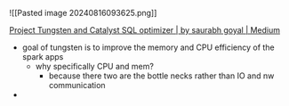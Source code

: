 ![[Pasted image 20240816093625.png]]

[Project Tungsten and Catalyst SQL optimizer | by saurabh goyal | Medium](https://medium.com/@goyalsaurabh66/project-tungsten-and-catalyst-sql-optimizer-9d3c83806b63#bypass)
- goal of tungsten is to improve the memory and CPU efficiency of the spark apps
	- why specifically CPU and mem?
		- because there two are the bottle necks rather than IO and nw communication
- 